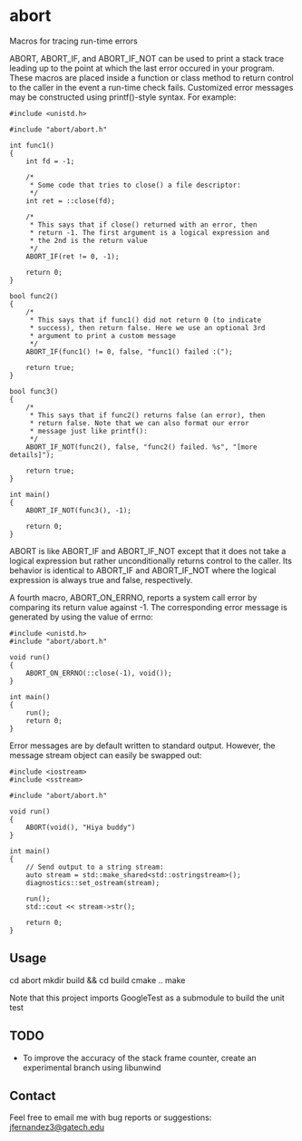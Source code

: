 # abort
Macros for tracing run-time errors

ABORT, ABORT_IF, and ABORT_IF_NOT can be used to print a stack trace
leading up to the point at which the last error occured in your
program. These macros are placed inside a function or class method to
return control to the caller in the event a run-time check fails.
Customized error messages may be constructed using printf()-style
syntax. For example:

    #include <unistd.h>
     
    #include "abort/abort.h"
     
    int func1()
    {
        int fd = -1;
        
        /*
         * Some code that tries to close() a file descriptor:
         */
        int ret = ::close(fd);
        
        /*
         * This says that if close() returned with an error, then
         * return -1. The first argument is a logical expression and
         * the 2nd is the return value
         */
        ABORT_IF(ret != 0, -1);
        
        return 0;
    }
     
    bool func2()
    {
        /*
         * This says that if func1() did not return 0 (to indicate
         * success), then return false. Here we use an optional 3rd
         * argument to print a custom message
         */
        ABORT_IF(func1() != 0, false, "func1() failed :(");
        
        return true;
    }
     
    bool func3()
    {
        /*
         * This says that if func2() returns false (an error), then
         * return false. Note that we can also format our error
         * message just like printf():
         */
        ABORT_IF_NOT(func2(), false, "func2() failed. %s", "[more details]");
        
        return true;
    }
     
    int main()
    {
        ABORT_IF_NOT(func3(), -1);
        
        return 0;
    }

ABORT is like ABORT_IF and ABORT_IF_NOT except that it does not take a
logical expression but rather unconditionally returns control to the caller.
Its behavior is identical to ABORT_IF and ABORT_IF_NOT where the logical
expression is always true and false, respectively.

A fourth macro, ABORT_ON_ERRNO, reports a system call error by comparing its
return value against -1. The corresponding error message is generated by using
the value of errno:
 
    #include <unistd.h>
    #include "abort/abort.h"
     
    void run()
    {
        ABORT_ON_ERRNO(::close(-1), void());
    }
     
    int main()
    {
        run();
        return 0;
    }

Error messages are by default written to standard output. However, the message
stream object can easily be swapped out:

    #include <iostream>
    #include <sstream>
     
    #include "abort/abort.h"
     
    void run()
    {
        ABORT(void(), "Hiya buddy")
    }
     
    int main()
    {
        // Send output to a string stream:
        auto stream = std::make_shared<std::ostringstream>();
        diagnostics::set_ostream(stream);
     
        run();
        std::cout << stream->str();
     
        return 0;
    }

## Usage

cd abort
mkdir build && cd build
cmake ..
make

Note that this project imports GoogleTest as a submodule to build the unit test

## TODO

- To improve the accuracy of the stack frame counter, create an experimental
  branch using libunwind

## Contact

Feel free to email me with bug reports or suggestions:
jfernandez3@gatech.edu